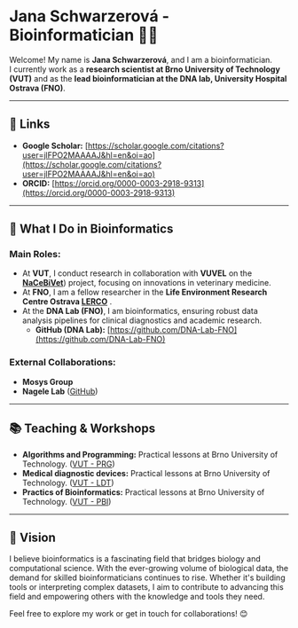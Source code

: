# Jana Schwarzerová - Bioinformatician 👩‍🔬  

Welcome! My name is **Jana Schwarzerová**, and I am a bioinformatician.  
I currently work as a **research scientist at Brno University of Technology (VUT)** and as the **lead bioinformatician at the DNA lab, University Hospital Ostrava (FNO)**.  

---

## 🔗 Links  
- **Google Scholar:** [https://scholar.google.com/citations?user=jlFPO2MAAAAJ&hl=en&oi=ao](https://scholar.google.com/citations?user=jlFPO2MAAAAJ&hl=en&oi=ao)  
- **ORCID:** [https://orcid.org/0000-0003-2918-9313](https://orcid.org/0000-0003-2918-9313)  

---

## 🧬 What I Do in Bioinformatics  

### Main Roles:  
- At **VUT**, I conduct research in collaboration with **VUVEL** on the [**NaCeBiVet**](https://www.vri.cz/en/national-centre-for-biotechnology-in-veterinary-medicine-nacebivet)) project, focusing on innovations in veterinary medicine.  
- At **FNO**, I am a fellow researcher in the **Life Environment Research Centre Ostrava [LERCO](https://fajnova.cz/projekt/lerco/)** .  
- At the **DNA Lab (FNO)**, I am bioinformatics, ensuring robust data analysis pipelines for clinical diagnostics and academic research.  
  - **GitHub (DNA Lab):** [https://github.com/DNA-Lab-FNO](https://github.com/DNA-Lab-FNO)

### External Collaborations:  
- **Mosys Group**  
- **Nagele Lab** ([GitHub](https://github.com/cellbiomaths))  

---

## 📚 Teaching & Workshops  

- **Algorithms and Programming:** Practical lessons at Brno University of Technology. ([VUT - PRG](https://www.vut.cz/en/students/courses/detail/279892))
- **Medical diagnostic devices:** Practical lessons at Brno University of Technology. ([VUT - LDT](https://www.vut.cz/en/students/courses/detail/279799))
- **Practics of Bioinformatics:** Practical lessons at Brno University of Technology. ([VUT - PBI](https://www.vut.cz/en/students/courses/detail/279869))
---

## 🚀 Vision  

I believe bioinformatics is a fascinating field that bridges biology and computational science. With the ever-growing volume of biological data, the demand for skilled bioinformaticians continues to rise. Whether it's building tools or interpreting complex datasets, I aim to contribute to advancing this field and empowering others with the knowledge and tools they need.  

Feel free to explore my work or get in touch for collaborations! 😊
